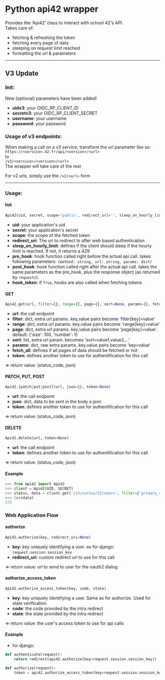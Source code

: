 # Python api42 wrapper

Provides the 'Api42' class to interact with school 42's API. \
Takes care of:
* fetching & refreshing the token
* fetching every page of data
* sleeping on request limit reached
* formatting the url & parameters

--- 

## V3 Update

### Init:

New (optional) parameters have been added!
- **uidv3**: your OIDC\_RP\_CLIENT\_ID
- **secretv3**: your OIDC\_RP\_CLIENT\_SECRET
- **username**: your username
- **password**: your password

### Usage of v3 endpoints:

When making a call on a v3 service, transform the url parameter like so: \
```https://<service>.42.fr/api/<version>/<url>``` \
to \
```/v3/<service>/<version>/<url>``` \
The wrapper will take care of the rest

For v2 urls, simply use the ```/v2/<url>``` form

---

### Usage:

#### Init

```python
Api42(uid, secret, scope='public', redirect_uri='', sleep_on_hourly_limit=False, pre_hook=None, post_hook=None, hook_token=False)
```
- **uid**: your application's uid
- **secret**: your application's secret
- **scope**: the scope of the fetched token
- **redirect_uri**: The uri to redirect to after web based authentication
- **sleep\_on\_hourly\_limit**: defines if the client should sleep if the hourly limit is reached. If not, it returns a 429
- **pre_hook**: hook function called right before the actual api call. takes following parameters: ```(method: string, url: string, params: dict)```
- **post_hook**: hook function called right after the actual api call. takes the same parameters as the pre_hook, plus the response object (as returned by ```requests```).
- **hook_token**: if ```True```, hooks are also called when fetching tokens

#### GET

```python
Api42.get(url, filter={}, range={}, page={}, sort=None, params={}, fetch_all=True, token=None)
```

- **url**: the call endpoint
- **filter**: dict, extra url params. key,value pairs become 'filter[key]=value'
- **range**: dict, extra url params. key,value pairs become 'range[key]=value'
- **page**: dict, extra url params. key,value pairs become 'page[key]=value'. default: {'size': 100, 'number': 1}
- **sort**: list, extra url param. becomes 'sort=value1,value2,...'
- **params**: dict, raw extra params. key,value pairs become 'key=value'
- **fetch\_all**: defines if all pages of data should be fetched or not
- **token**: defines another token to use for authentification for this call

=> return value: (status\_code, json)

#### PATCH, PUT, POST

```python
Api42.[patch|put|post](url, json={}, token=None)
```
- **url**: the call endpoint
- **json**: dict, data to be sent in the body a json
- **token**: defines another token to use for authentification for this call

=> return value: (status\_code, json)

#### DELETE
```python
Api42.delete(url, token=None)
```
- **url**: the call endpoint
- **token**: defines another token to use for authentification for this call

=> return value: (status\_code, json)

#### Example

```python
>>> from api42 import Api42
>>> client = Api42(UID, SECRET)
>>> status, data = client.get('/v2/cursus/21/users', filter={'primary_campus_id': 21})
>>> len(data)
575
```

### Web Application Flow

#### authorize
```python
Api42.authorize(key, redirect_uri=None)
```

- **key**: key uniquely identifying a user. ex for django: ```request.session.session_key```
- **redirect_uri**: custom redirect uri to use for this call

=> return value: url to send to user for the oauth2 dialog

#### authorize\_access\_token
```python
Api42.authorize_access_token(key, code, state)
```

- **key**: key uniquely identifying a user. Same as for authorize. Used for state verification.
- **code**: the code provided by the intra redirect
- **state**: the state provided by the intra redirect

=> return value: the user's access token to use for api calls

#### Example

- for django:
```python
def authenticate(request):
    return redirect(api42.authorize(key=request.session.session_key))

def authorize(request):
    token = api42.authorize_access_token(key=request.session.session_key, code=request.GET.get('code', default=None), state=request.GET.get('state', default=None))
```
